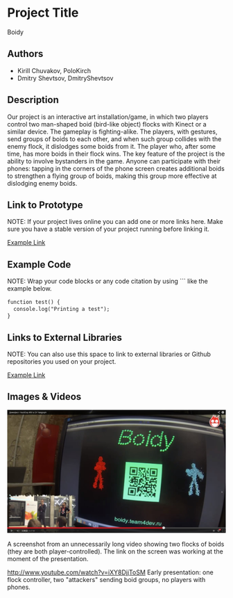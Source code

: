 # Project Title
Boidy

## Authors
- Kirill Chuvakov, PoloKirch
- Dmitry Shevtsov, DmitryShevtsov

## Description
Our project is an interactive art installation/game, in which two players control two man-shaped boid (bird-like object) flocks with Kinect or a similar device. The gameplay is fighting-alike. The players, with gestures, send groups of boids to each other, and when such group collides with the enemy flock, it dislodges some boids from it. The player who, after some time, has more boids in their flock wins.
The key feature of the project is the ability to involve bystanders in the game. Anyone can participate with their phones: tapping in the corners of the phone screen creates additional boids to strengthen a flying group of boids, making this group more effective at dislodging enemy boids.

## Link to Prototype
NOTE: If your project lives online you can add one or more links here. Make sure you have a stable version of your project running before linking it.

[Example Link](http://www.google.com "Example Link")

## Example Code
NOTE: Wrap your code blocks or any code citation by using ``` like the example below.
```
function test() {
  console.log("Printing a test");
}
```
## Links to External Libraries
 NOTE: You can also use this space to link to external libraries or Github repositories you used on your project.

[Example Link](http://www.google.com "Example Link")

## Images & Videos

![Example Image](project_images/boidy_two_flocks.jpg?raw=true "Two flocks")

A screenshot from an unnecessarily long video showing two flocks of boids (they are both player-controlled).
The link on the screen was working at the moment of the presentation.

http://www.youtube.com/watch?v=iXY8DjjToSM
Early presentation: one flock controller, two "attackers" sending boid groups, no players with phones.
